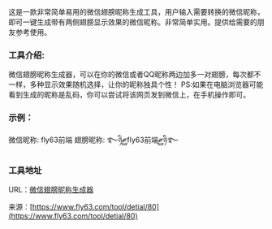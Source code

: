 这是一款非常简单易用的微信翅膀昵称生成工具，用户输入需要转换的微信昵称，即可一键生成带有两侧翅膀显示效果的微信昵称。非常简单实用。提供给需要的朋友参考使用。

### 工具介绍:
微信翅膀昵称生成器，可以在你的微信或者QQ昵称两边加多一对翅膀，每次都不一样，多种显示效果随机选择，让你的昵称独具个性！
PS:如果在电脑浏览器可能看到生成的昵称是乱码，你可以尝试将该网页发到微信上，在手机操作即可。

### 示例：
微信昵称:  fly63前端
翅膀昵称:  ࿐ཉི༗࿆fly63前端༗࿆ཉི࿐

### 工具地址
URL：[微信翅膀昵称生成器](https://www.fly63.com/tool/wing/)

来源：[https://www.fly63.com/tool/detial/80](https://www.fly63.com/tool/detial/80)

